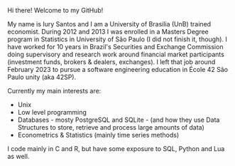 <!--
**iuryr/iuryr** is a ✨ _special_ ✨ repository because its `README.md` (this file) appears on your GitHub profile.

Here are some ideas to get you started:

- 🔭 I’m currently working on ...
- 🌱 I’m currently learning ...
- 👯 I’m looking to collaborate on ...
- 🤔 I’m looking for help with ...
- 💬 Ask me about ...
- 📫 How to reach me: ...
- 😄 Pronouns: ...
- ⚡ Fun fact: ...
-->

Hi there! Welcome to my GitHub!

My name is Iury Santos and I am a University of Brasilia (UnB) trained economist. During 2012 and 2013 I was enrolled in a Masters Degree program in Statistics in University of São Paulo (I did not finish it, though). I have worked for 10 years in Brazil's Securities and Exchange Commission doing supervisory and research work around financial market participants (investment funds, brokers & dealers, exchanges). I left that job around February 2023 to pursue a software engineering education in École 42 São Paulo unity (aka 42SP).

Currently my main interests are:
- Unix
- Low level programming
- Databases - mosty PostgreSQL and SQLite - (and how they use Data Structures to store, retrieve and process large amounts of data)
- Econometrics & Statistics (mainly time series methods)

I code mainly in C and R, but have some exposure to SQL, Python and Lua as well.
